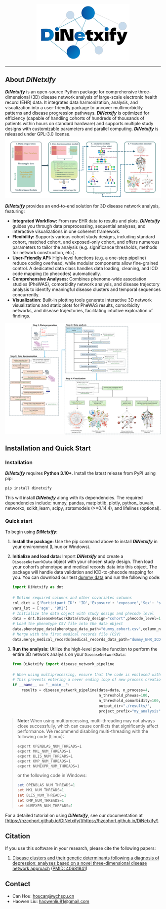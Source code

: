 <div align="center">
  <img src="./docs/img/DiNetxify-logo.png" 
       alt="DiNetxify Logo" 
       width="300">
</div>


--------------------------------------------------------------------------------
## About *DiNetxify*

***DiNetxify*** is an open-source Python package for comprehensive three-dimensional (3D) disease network analysis of large-scale electronic health record (EHR) data. It integrates data harmonization, analysis, and visualization into a user-friendly package to uncover multimorbidity patterns and disease progression pathways. ***DiNetxify*** is optimized for efficiency (capable of handling cohorts of hundreds of thousands of patients within hours on standard hardware) and supports multiple study designs with customizable parameters and parallel computing. ***DiNetxify*** is released under GPL-3.0 license. 
![analytical framework](./docs/img/framework.png)

***DiNetxify*** provides an end-to-end solution for 3D disease network analysis, featuring:

- **Integrated Workflow:** From raw EHR data to results and plots. ***DiNetxify*** guides you through data preprocessing, sequential analyses, and interactive visualizations in one coherent framework.
- **Flexibility:** Supports various cohort study designs, including standard cohort, matched cohort, and exposed-only cohort, and offers numerous parameters to tailor the analysis (e.g. significance thresholds, methods for network construction, etc.).
- **User-Friendly API:** High-level functions (e.g. a one-step pipeline) reduce coding overhead, while modular components allow fine-grained control. A dedicated data class handles data loading, cleaning, and ICD code mapping (to phecodes) automatically.
- **Comprehensive Analyses:** Combines phenome-wide association studies (PheWAS), comorbidity network analysis, and disease trajectory analysis to identify meaningful disease clusters and temporal sequences concurrently.
- **Visualization:** Built-in plotting tools generate interactive 3D network visualizations and static plots for PheWAS results, comorbidity networks, and disease trajectories, facilitating intuitive exploration of findings.

![architecture](./docs/img/architecture.png)



## Installation and Quick Start

### Installation
***DiNetxify*** requires **Python 3.10+**. Install the latest release from PyPI using pip:

```bash
pip install dinetxify
```

This will install ***DiNetxify*** along with its dependencies. The required dependencies include: numpy, pandas, matplotlib, plotly, python_louvain, networkx, scikit_learn, scipy, statsmodels (>=0.14.4), and lifelines (optional).
### Quick start
To begin using ***DiNetxify***:
1. **Install the package:** Use the pip command above to install ***DiNetxify*** in your environment (Linux or Windows).

2. **Initialize and load data:** Import ***DiNetxify*** and create a `DiseaseNetworkData` object with your chosen study design. Then load your cohort’s phenotype and medical records data into this object. The package will handle data validation and ICD-to-phecode mapping for you. You can download our test [dummy data](https://github.com/HZcohort/DiNetxify/tree/main/tests/data) and run the following code:

   ```python
   import DiNetxify as dnt
   
   # Define required columns and other covariates columns
   col_dict = {'Participant ID': 'ID','Exposure': 'exposure','Sex': 'sex','Index date': 'date_start','End date': 'date_end'}
   vars_lst = ['age', 'BMI']
   # Initialize the data object with study design and phecode level
   data = dnt.DiseaseNetworkData(study_design="cohort",phecode_level=1,date_fmt="%Y-%m-%d")
   # Load the phenotype CSV file into the data object
   data.phenotype_data(phenotype_data_path="dummy_cohort.csv",column_names=col_dict,covariates=vars_lst)
   # Merge with the first medical records file (CSV)
   data.merge_medical_records(medical_records_data_path="dummy_EHR_ICD9.csv",diagnosis_code="ICD-9-WHO",column_names={'Participant ID':'ID','Diagnosis ode':'diag_icd9','Date of diagnosis':'dia_date'})
   ```
   
   
   
3. **Run the analysis:** Utilize the high-level pipeline function to perform the entire 3D network analysis on your `DiseaseNetworkData`:

   ```python
   from DiNetxify import disease_network_pipeline
   
   # When using multiprocessing, ensure that the code is enclosed within the following block.
   # This prevents entering a never ending loop of new process creation.
   if __name__ == "__main__":
       results = disease_network_pipeline(data=data, n_process=4,
                                          n_threshold_phewas=100,
                                          n_threshold_comorbidity=100,
                                          output_dir="./results/",
                                          project_prefix="my_analysis")
   ```

> **Note:** When using multiprocessing, multi-threading may not always close successfully, which can cause conflicts that significantly affect performance. We recommend disabling multi-threading with the following code (Linux):
>
> ```shell
> export OPENBLAS_NUM_THREADS=1
> export MKL_NUM_THREADS=1
> export BLIS_NUM_THREADS=1
> export OMP_NUM_THREADS=1
> export NUMEXPR_NUM_THREADS=1
> ```
>
> or the following code in Windows:
>
> ```powershell
> set OPENBLAS_NUM_THREADS=1
> set MKL_NUM_THREADS=1
> set BLIS_NUM_THREADS=1
> set OMP_NUM_THREADS=1
> set NUMEXPR_NUM_THREADS=1
> ```



For a detailed tutorial on using ***DiNetxify***, see our documentation at [https://hzcohort.github.io/DiNetxify/](https://hzcohort.github.io/DiNetxify/)

## Citation

If you use this software in your research, please cite the following papers:

1. [Disease clusters and their genetic determinants following a diagnosis of depression: analyses based on a novel three-dimensional disease network approach](https://www.nature.com/articles/s41380-025-03120-y) ([PMID: 40681841](https://pubmed.ncbi.nlm.nih.gov/40681841/))



## Contact

- Can Hou: [houcan@wchscu.cn](mailto:houcan@wchscu.cn)
- Haowen Liu: [haowenliu81@gmail.com](mailto:haowenliu81@gmail.com)
